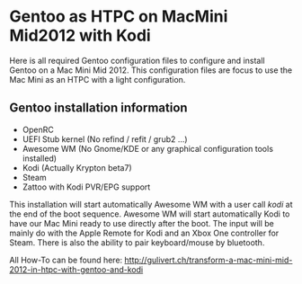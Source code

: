 # Gentoo as HTPC on MacMini Mid2012 with Kodi

Here is all required Gentoo configuration files to configure and install Gentoo on a Mac Mini Mid 2012.
This configuration files are focus to use the Mac Mini as an HTPC with a light configuration.

## Gentoo installation information
* OpenRC
* UEFI Stub kernel (No refind / refit / grub2 ...)
* Awesome WM (No Gnome/KDE or any graphical configuration tools installed)
* Kodi (Actually Krypton beta7)
* Steam
* Zattoo with Kodi PVR/EPG support

This installation will start automatically Awesome WM with a user call *kodi* at the end of the boot sequence. Awesome WM will start 
automatically Kodi to have our Mac Mini ready to use directly after the boot.
The input will be mainly do with the Apple Remote for Kodi and an Xbox One controller for Steam. There is also the ability to pair 
keyboard/mouse 
by bluetooth.

All How-To can be found here:
http://gulivert.ch/transform-a-mac-mini-mid-2012-in-htpc-with-gentoo-and-kodi

